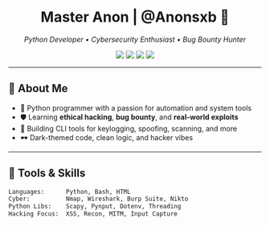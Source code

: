 <h1 align="center">Master Anon | @Anonsxb 👾</h1>
<p align="center">
  <i>Python Developer • Cybersecurity Enthusiast • Bug Bounty Hunter</i>
</p>

<p align="center">
  <img src="https://img.shields.io/badge/Python-3.6+-blue?logo=python" />
  <img src="https://img.shields.io/badge/Cybersecurity-Ethical%20Hacking-green?logo=security" />
  <img src="https://img.shields.io/badge/Status-Always%20Learning-yellow?logo=github" />
  <img src="https://img.shields.io/badge/License-MIT-blue?logo=open-source-initiative" />
</p>

---

## 🧠 About Me

- 🐍 Python programmer with a passion for automation and system tools  
- 🛡️ Learning **ethical hacking**, **bug bounty**, and **real-world exploits**  
- 🧰 Building CLI tools for keylogging, spoofing, scanning, and more  
- 🕶️ Dark-themed code, clean logic, and hacker vibes

---

## 🧰 Tools & Skills

```bash
Languages:      Python, Bash, HTML
Cyber:          Nmap, Wireshark, Burp Suite, Nikto
Python Libs:    Scapy, Pynput, Dotenv, Threading
Hacking Focus:  XSS, Recon, MITM, Input Capture


